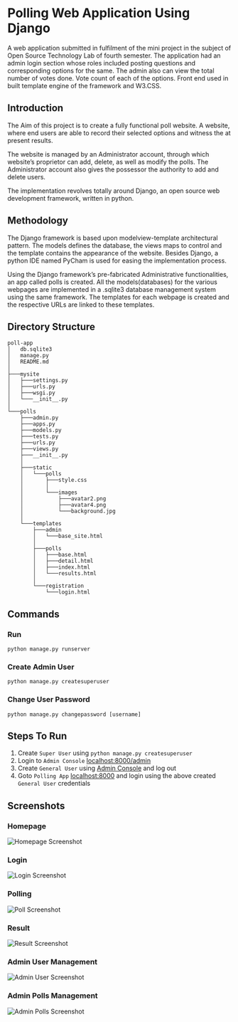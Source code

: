 # Polling Web Application Using Django
A web application submitted in fulfilment of the mini project in the subject of Open Source Technology Lab of fourth semester. The application had an admin login section whose roles included posting questions and corresponding options for the same.
The admin also can view the total number of votes done. Vote count of each of the options.
Front end used in built template engine of the framework and W3.CSS.

## Introduction
The Aim of this project is to create a fully functional poll website. A website, where end users are able to record their selected options and witness the at present results.

The website is managed by an Administrator account, through which website’s proprietor can add, delete, as well as modify the polls. The Administrator account also gives the possessor the authority to add and delete users.

The implementation revolves totally around Django, an open source web development framework, written in python.

## Methodology
The Django framework is based upon modelview-template architectural pattern. The models defines the database, the views maps to control and the template contains the appearance of the website. Besides Django, a python IDE named PyCham is used for easing the implementation process.

Using the Django framework’s pre-fabricated Administrative functionalities, an app called polls is created. All the models(databases) for the various webpages are implemented in a .sqlite3 database management system using the same framework. The templates for each webpage is created and the respective URLs are linked to these templates.

## Directory Structure
```
poll-app
│   db.sqlite3
│   manage.py
│   README.md
│
├───mysite
│   ├───settings.py
│   ├───urls.py
│   ├───wsgi.py
│   └───__init__.py
│
└───polls
    ├───admin.py
    ├───apps.py
    ├───models.py
    ├───tests.py
    ├───urls.py
    ├───views.py
    ├───__init__.py
    │
    ├───static
    │   └───polls
    │       ├───style.css
    │       │
    │       └───images
    │           ├───avatar2.png
    │           ├───avatar4.png
    │           └───background.jpg
    │
    └───templates
        ├───admin
        │   └───base_site.html
        │
        ├───polls
        │   ├───base.html
        │   ├───detail.html
        │   ├───index.html
        │   └───results.html
        │
        └───registration
            └───login.html
```

## Commands
### Run
```python manage.py runserver```
### Create Admin User
```python manage.py createsuperuser```
### Change User Password
```python manage.py changepassword [username]```

## Steps To Run
1. Create ```Super User``` using ```python manage.py createsuperuser```
1. Login to ```Admin Console``` [localhost:8000/admin](http://localhost:8000/admin)
1. Create ```General User``` using [Admin Console](http://localhost:8000/admin) and log out
1. Goto ```Polling App``` [localhost:8000](http://localhost:8000) and login using the above created ```General User``` credentials

## Screenshots
### Homepage
![Homepage Screenshot](screenshots/app_ss_1.png)
### Login
![Login Screenshot](screenshots/app_ss_2.png)
### Polling
![Poll Screenshot](screenshots/app_ss_3.png)
### Result
![Result Screenshot](screenshots/app_ss_4.png)
### Admin User Management
![Admin User Screenshot](screenshots/admin_ss_1.png)
### Admin Polls Management
![Admin Polls Screenshot](screenshots/admin_ss_2.png)